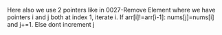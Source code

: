 Here also we use 2 pointers like in 0027-Remove Element where we have pointers i and j both at index 1, iterate i. If arr[i]!=arr[i-1]: nums[j]=nums[i] and j+=1. Else dont increment j